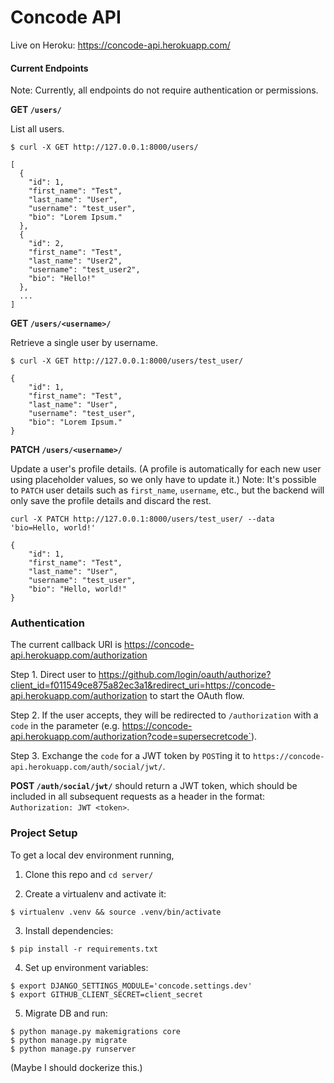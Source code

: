 # Concode API

Live on Heroku: https://concode-api.herokuapp.com/

#### Current Endpoints

Note: Currently, all endpoints do not require authentication or permissions.

**GET `/users/`**

List all users.

```
$ curl -X GET http://127.0.0.1:8000/users/

[
  {
    "id": 1,
    "first_name": "Test",
    "last_name": "User",
    "username": "test_user",
    "bio": "Lorem Ipsum."
  },
  {
    "id": 2,
    "first_name": "Test",
    "last_name": "User2",
    "username": "test_user2",
    "bio": "Hello!"
  },
  ...
]
```


**GET `/users/<username>/`**

Retrieve a single user by username.

```
$ curl -X GET http://127.0.0.1:8000/users/test_user/

{
    "id": 1,
    "first_name": "Test",
    "last_name": "User",
    "username": "test_user",
    "bio": "Lorem Ipsum."
}
```

**PATCH `/users/<username>/`**

Update a user's profile details. (A profile is automatically for each new user
using placeholder values, so we only have to update it.) Note: It's possible to
`PATCH` user details such as `first_name`, `username`, etc., but the backend
will only save the profile details and discard the rest.

```
curl -X PATCH http://127.0.0.1:8000/users/test_user/ --data 'bio=Hello, world!'

{
    "id": 1,
    "first_name": "Test",
    "last_name": "User",
    "username": "test_user",
    "bio": "Hello, world!"
}
```

### Authentication

The current callback URI is https://concode-api.herokuapp.com/authorization

Step 1. Direct user to https://github.com/login/oauth/authorize?client_id=f011549ce875a82ec3a1&redirect_uri=https://concode-api.herokuapp.com/authorization to start the OAuth flow.

Step 2. If the user accepts, they will be redirected to `/authorization` with a `code` in the parameter (e.g. https://concode-api.herokuapp.com/authorization?code=supersecretcode`).

Step 3. Exchange the `code` for a JWT token by `POST`ing it to `https://concode-api.herokuapp.com/auth/social/jwt/`.

**POST `/auth/social/jwt/`** should return a JWT token, which should be included in all subsequent requests as a header in the format: `Authorization: JWT <token>`.


### Project Setup

To get a local dev environment running,

1. Clone this repo and `cd server/`

2. Create a virtualenv and activate it:

```
$ virtualenv .venv && source .venv/bin/activate
```

3. Install dependencies:

```
$ pip install -r requirements.txt
```

4. Set up environment variables:

```
$ export DJANGO_SETTINGS_MODULE='concode.settings.dev'
$ export GITHUB_CLIENT_SECRET=client_secret
```

5. Migrate DB and run:

```
$ python manage.py makemigrations core
$ python manage.py migrate
$ python manage.py runserver
```

(Maybe I should dockerize this.)

